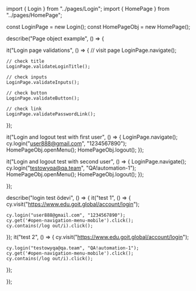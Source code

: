 
import { Login } from "../pages/Login";
import { HomePage } from "../pages/HomePage";

const LoginPage = new Login();
const HomePageObj = new HomePage();

describe("Page object example", () => {

  it("Login page validations", () => {
    // visit page
    LoginPage.navigate();

    // check title
    LoginPage.validateLoginTitle();

    // check inputs
    LoginPage.validateInputs();

    // check button
    LoginPage.validateButton();

    // check link
    LoginPage.validatePasswordLink();
  });

  it("Login and logout test with first user", () => {
    LoginPage.navigate();
    cy.login("user888@gmail.com", "1234567890");
    HomePageObj.openMenu();
    HomePageObj.logout();
  });

  it("Login and logout test with second user", () => {
    LoginPage.navigate();
    cy.login("testowyqa@qa.team", "QA!automation-1");
    HomePageObj.openMenu();
    HomePageObj.logout();
  });

});

describe("login test ödevi", () => {
  it("test 1", () => {
    cy.visit("https://www.edu.goit.global/account/login");

    cy.login("user888@gmail.com", "1234567890");
    cy.get('#open-navigation-menu-mobile').click();
    cy.contains(/log out/i).click();
       
  });
   it("test 2", () => {
    cy.visit("https://www.edu.goit.global/account/login");

    cy.login("testowyqa@qa.team", "QA!automation-1");
    cy.get('#open-navigation-menu-mobile').click();
    cy.contains(/log out/i).click();

  
  });

   
});
